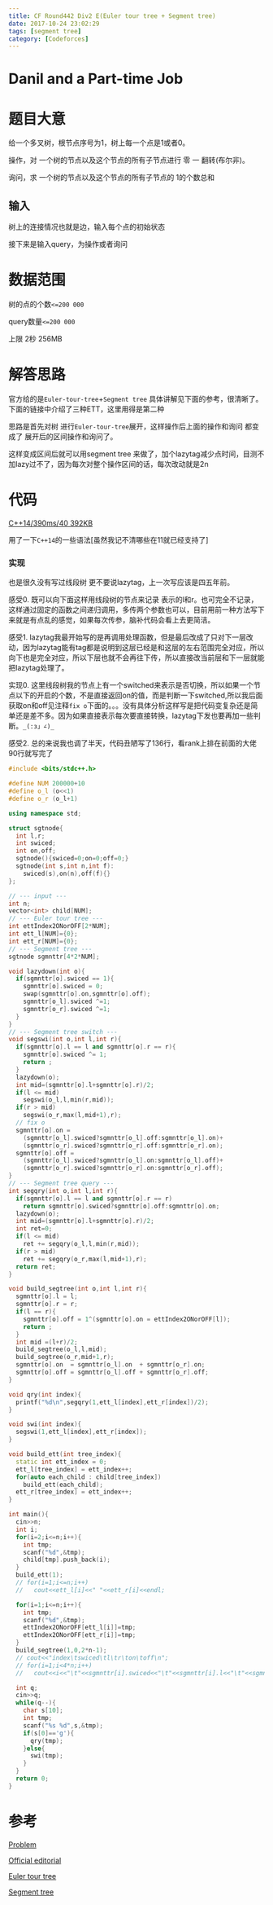 ```yaml
---
title: CF Round442 Div2 E(Euler tour tree + Segment tree)
date: 2017-10-24 23:02:29
tags: [segment tree]
category: [Codeforces]
---
```


# Danil and a Part-time Job

# 题目大意

给一个多叉树，根节点序号为1，树上每一个点是1或者0。

操作，对 一个树的节点以及这个节点的所有子节点进行 零 一 翻转(布尔非)。

询问，求 一个树的节点以及这个节点的所有子节点的 1的个数总和

## 输入

树上的连接情况也就是边，输入每个点的初始状态

接下来是输入query，为操作或者询问

# 数据范围

树的点的个数`<=200 000`

query数量`<=200 000`

上限 2秒 256MB

# 解答思路

官方给的是`Euler-tour-tree`+`Segment tree` 具体讲解见下面的参考，很清晰了。下面的链接中介绍了三种ETT，这里用得是第二种

思路是首先对树 进行`Euler-tour-tree`展开，这样操作后上面的操作和询问 都变成了 展开后的区间操作和询问了。

这样变成区间后就可以用segment tree 来做了，加个lazytag减少点时间，目测不加lazy过不了，因为每次对整个操作区间的话，每次改动就是2n

# 代码

[C++14/390ms/40 392KB](http://codeforces.com/contest/877/submission/31694632)

用了一下`C++14`的一些语法[虽然我记不清哪些在11就已经支持了]

### 实现

也是很久没有写过线段树 更不要说lazytag，上一次写应该是四五年前。

感受0. 既可以向下面这样用线段树的节点来记录 表示的l和r。也可完全不记录，这样通过固定的函数之间递归调用，多传两个参数也可以，目前用前一种方法写下来就是有点乱的感觉，如果每次传参，脑补代码会看上去更简洁。

感受1. lazytag我最开始写的是再调用处理函数，但是最后改成了只对下一层改动，因为lazytag能有tag都是说明到这层已经是和这层的左右范围完全对应，所以向下也是完全对应，所以下层也就不会再往下传，所以直接改当前层和下一层就能把lazytag处理了。

实现0. 这里线段树我的节点上有一个switched来表示是否切换，所以如果一个节点以下的开启的个数，不是直接返回on的值，而是判断一下switched,所以我后面获取on和off见注释`fix o`下面的。。。没有具体分析这样写是把代码变复杂还是简单还是差不多。因为如果直接表示每次要直接转换，lazytag下发也要再加一些判断。`_(:з」∠)_`

感受2. 总的来说我也调了半天，代码丑陋写了136行，看rank上排在前面的大佬 90行就写完了

```c++
#include <bits/stdc++.h>

#define NUM 200000+10
#define o_l (o<<1)
#define o_r (o_l+1)

using namespace std;

struct sgtnode{
  int l,r;
  int swiced;
  int on,off;
  sgtnode(){swiced=0;on=0;off=0;}
  sgtnode(int s,int n,int f):
    swiced(s),on(n),off(f){}
};

// --- input ---
int n;
vector<int> child[NUM];
// --- Euler tour tree ---
int ettIndex2ONorOFF[2*NUM];
int ett_l[NUM]={0};
int ett_r[NUM]={0};
// --- Segment tree ---
sgtnode sgmnttr[4*2*NUM];

void lazydown(int o){
  if(sgmnttr[o].swiced == 1){
    sgmnttr[o].swiced = 0;
    swap(sgmnttr[o].on,sgmnttr[o].off);
    sgmnttr[o_l].swiced ^=1;
    sgmnttr[o_r].swiced ^=1;
  }
}
// --- Segment tree switch ---
void segswi(int o,int l,int r){
  if(sgmnttr[o].l == l and sgmnttr[o].r == r){
    sgmnttr[o].swiced ^= 1;
    return ;
  }
  lazydown(o);
  int mid=(sgmnttr[o].l+sgmnttr[o].r)/2;
  if(l <= mid)
    segswi(o_l,l,min(r,mid));
  if(r > mid)
    segswi(o_r,max(l,mid+1),r);
  // fix o
  sgmnttr[o].on =
    (sgmnttr[o_l].swiced?sgmnttr[o_l].off:sgmnttr[o_l].on)+
    (sgmnttr[o_r].swiced?sgmnttr[o_r].off:sgmnttr[o_r].on);
  sgmnttr[o].off =
    (sgmnttr[o_l].swiced?sgmnttr[o_l].on:sgmnttr[o_l].off)+
    (sgmnttr[o_r].swiced?sgmnttr[o_r].on:sgmnttr[o_r].off);
}
// --- Segment tree query ---
int segqry(int o,int l,int r){
  if(sgmnttr[o].l == l and sgmnttr[o].r == r)
    return sgmnttr[o].swiced?sgmnttr[o].off:sgmnttr[o].on;
  lazydown(o);
  int mid=(sgmnttr[o].l+sgmnttr[o].r)/2;
  int ret=0;
  if(l <= mid)
    ret += segqry(o_l,l,min(r,mid));
  if(r > mid)
    ret += segqry(o_r,max(l,mid+1),r);
  return ret;
}

void build_segtree(int o,int l,int r){
  sgmnttr[o].l = l;
  sgmnttr[o].r = r;
  if(l == r){
    sgmnttr[o].off = 1^(sgmnttr[o].on = ettIndex2ONorOFF[l]);
    return ;
  }
  int mid =(l+r)/2;
  build_segtree(o_l,l,mid);
  build_segtree(o_r,mid+1,r);
  sgmnttr[o].on  = sgmnttr[o_l].on  + sgmnttr[o_r].on;
  sgmnttr[o].off = sgmnttr[o_l].off + sgmnttr[o_r].off;
}

void qry(int index){
  printf("%d\n",segqry(1,ett_l[index],ett_r[index])/2);
}

void swi(int index){
  segswi(1,ett_l[index],ett_r[index]);
}

void build_ett(int tree_index){
  static int ett_index = 0;
  ett_l[tree_index] = ett_index++;
  for(auto each_child : child[tree_index])
    build_ett(each_child);
  ett_r[tree_index] = ett_index++;
}

int main(){
  cin>>n;
  int i;
  for(i=2;i<=n;i++){
    int tmp;
    scanf("%d",&tmp);
    child[tmp].push_back(i);
  }
  build_ett(1);
  // for(i=1;i<=n;i++)
  //   cout<<ett_l[i]<<" "<<ett_r[i]<<endl;

  for(i=1;i<=n;i++){
    int tmp;
    scanf("%d",&tmp);
    ettIndex2ONorOFF[ett_l[i]]=tmp;
    ettIndex2ONorOFF[ett_r[i]]=tmp;
  }
  build_segtree(1,0,2*n-1);
  // cout<<"index\tswiced\tl\tr\ton\toff\n";
  // for(i=1;i<4*n;i++)
  //   cout<<i<<"\t"<<sgmnttr[i].swiced<<"\t"<<sgmnttr[i].l<<"\t"<<sgmnttr[i].r<<"\t"<<sgmnttr[i].on<<"\t"<<sgmnttr[i].off<<endl;

  int q;
  cin>>q;
  while(q--){
    char s[10];
    int tmp;
    scanf("%s %d",s,&tmp);
    if(s[0]=='g'){
      qry(tmp);
    }else{
      swi(tmp);
    }
  }
  return 0;
}
```

# 参考

[Problem](http://codeforces.com/contest/877/problem/E)

[Official editorial](http://codeforces.com/blog/entry/55362)

[Euler tour tree](http://codeforces.com/blog/entry/18369)

[Segment tree](https://en.wikipedia.org/wiki/Segment_tree)
